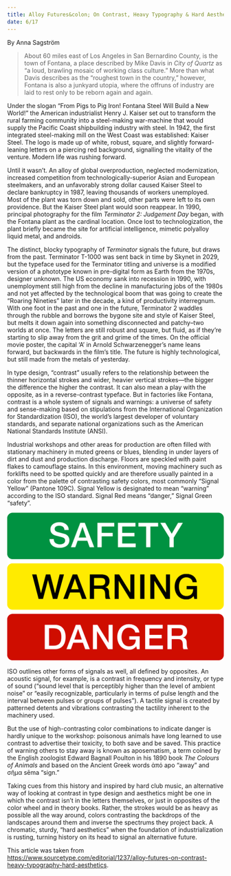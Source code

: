 ```yaml
---
title: Alloy Futures&colon; On Contrast, Heavy Typography & Hard Aesthetics
date: 6/17
---
```


By Anna Sagström

> About 60 miles east of Los Angeles in San Bernardino County, is the town of Fontana, a place described by Mike Davis in *City of Quartz* as “a loud, brawling mosaic of working class culture.” More than what Davis describes as the “roughest town in the country,” however, Fontana is also a junkyard utopia, where the offruns of industry are laid to rest only to be reborn again and again.

Under the slogan “From Pigs to Pig Iron! Fontana Steel Will Build a New World!” the American industrialist Henry J. Kaiser set out to transform the rural farming community into a steel-making war-machine that would supply the Pacific Coast shipbuilding industry with steel. In 1942, the first integrated steel-making mill on the West Coast was established: Kaiser Steel. The logo is made up of white, robust, square, and slightly forward-leaning letters on a piercing red background, signalling the vitality of the venture. Modern life was rushing forward.

Until it wasn’t. An alloy of global overproduction, neglected modernization, increased competition from technologically-superior Asian and European steelmakers, and an unfavorably strong dollar caused Kaiser Steel to declare bankruptcy in 1987, leaving thousands of workers unemployed. Most of the plant was torn down and sold, other parts were left to its own providence. But the Kaiser Steel plant would soon reappear. In 1990, principal photography for the film *Terminator 2: Judgement Day* began, with the Fontana plant as the cardinal location. Once lost to technologization, the plant briefly became the site for artificial intelligence, mimetic polyalloy liquid metal, and androids.

The distinct, blocky typography of *Terminator* signals the future, but draws from the past. Terminator T-1000 was sent back in time by Skynet in 2029, but the typeface used for the Terminator titling and universe is a modified version of a phototype known in pre-digital form as Earth from the 1970s, designer unknown. The US economy sank into recession in 1990, with unemployment still high from the decline in manufacturing jobs of the 1980s and not yet affected by the technological boom that was going to create the “Roaring Nineties” later in the decade, a kind of productivity interregnum. With one foot in the past and one in the future, Terminator 2 waddles through the rubble and borrows the bygone site and style of Kaiser Steel, but melts it down again into something disconnected and patchy–two worlds at once. The letters are still robust and square, but fluid, as if they’re starting to slip away from the grit and grime of the times. On the official movie poster, the capital ‘A’ in Arnold Schwarzenegger’s name leans forward, but backwards in the film’s title. The future is highly technological, but still made from the metals of yesterday.

In type design, “contrast” usually refers to the relationship between the thinner horizontal strokes and wider, heavier vertical strokes—the bigger the difference the higher the contrast. It can also mean a play with the opposite, as in a reverse-contrast typeface. But in factories like Fontana, contrast is a whole system of signals and warnings: a universe of safety and sense-making based on stipulations from the International Organization for Standardization (ISO), the world’s largest developer of voluntary standards, and separate national organizations such as the American National Standards Institute (ANSI).

Industrial workshops and other areas for production are often filled with stationary machinery in muted greens or blues, blending in under layers of dirt and dust and production discharge. Floors are speckled with paint flakes to camouflage stains. In this environment, moving machinery such as forklifts need to be spotted quickly and are therefore usually painted in a color from the palette of contrasting safety colors, most commonly “Signal Yellow” (Pantone 109C). Signal Yellow is designated to mean “warning” according to the ISO standard. Signal Red means “danger,” Signal Green “safety”.

![](alloy-2.png)

ISO outlines other forms of signals as well, all defined by opposites. An acoustic signal, for example, is a contrast in frequency and intensity, or type of sound (“sound level that is perceptibly higher than the level of ambient noise” or “easily recognizable, particularly in terms of pulse length and the interval between pulses or groups of pulses”). A tactile signal is created by patterned detents and vibrations contrasting the tactility inherent to the machinery used.

But the use of high-contrasting color combinations to indicate danger is hardly unique to the workshop: poisonous animals have long learned to use contrast to advertise their toxicity, to both save and be saved. This practice of warning others to stay away is known as aposematism, a term coined by the English zoologist Edward Bagnall Poulton in his 1890 book *The Colours of Animals* and based on the Ancient Greek words ἀπό apo “away” and σῆμα sēma “sign.”

Taking cues from this history and inspired by hard club music, an alternative way of looking at contrast in type design and aesthetics might be one in which the contrast isn’t in the letters themselves, or just in opposites of the color wheel and in theory books. Rather, the strokes would be as heavy as possible all the way around, colors contrasting the backdrops of the landscapes around them and inverse the spectrums they project back. A chromatic, sturdy, “hard aesthetics” when the foundation of industrialization is rusting, turning history on its head to signal an alternative future.

This article was taken from https://www.sourcetype.com/editorial/1237/alloy-futures-on-contrast-heavy-typography-hard-aesthetics.